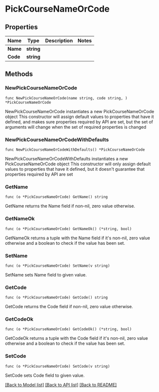 # PickCourseNameOrCode

## Properties

Name | Type | Description | Notes
------------ | ------------- | ------------- | -------------
**Name** | **string** |  | 
**Code** | **string** |  | 

## Methods

### NewPickCourseNameOrCode

`func NewPickCourseNameOrCode(name string, code string, ) *PickCourseNameOrCode`

NewPickCourseNameOrCode instantiates a new PickCourseNameOrCode object
This constructor will assign default values to properties that have it defined,
and makes sure properties required by API are set, but the set of arguments
will change when the set of required properties is changed

### NewPickCourseNameOrCodeWithDefaults

`func NewPickCourseNameOrCodeWithDefaults() *PickCourseNameOrCode`

NewPickCourseNameOrCodeWithDefaults instantiates a new PickCourseNameOrCode object
This constructor will only assign default values to properties that have it defined,
but it doesn't guarantee that properties required by API are set

### GetName

`func (o *PickCourseNameOrCode) GetName() string`

GetName returns the Name field if non-nil, zero value otherwise.

### GetNameOk

`func (o *PickCourseNameOrCode) GetNameOk() (*string, bool)`

GetNameOk returns a tuple with the Name field if it's non-nil, zero value otherwise
and a boolean to check if the value has been set.

### SetName

`func (o *PickCourseNameOrCode) SetName(v string)`

SetName sets Name field to given value.


### GetCode

`func (o *PickCourseNameOrCode) GetCode() string`

GetCode returns the Code field if non-nil, zero value otherwise.

### GetCodeOk

`func (o *PickCourseNameOrCode) GetCodeOk() (*string, bool)`

GetCodeOk returns a tuple with the Code field if it's non-nil, zero value otherwise
and a boolean to check if the value has been set.

### SetCode

`func (o *PickCourseNameOrCode) SetCode(v string)`

SetCode sets Code field to given value.



[[Back to Model list]](../README.md#documentation-for-models) [[Back to API list]](../README.md#documentation-for-api-endpoints) [[Back to README]](../README.md)


